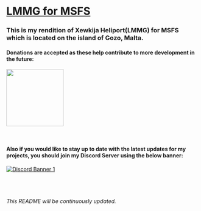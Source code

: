 # <ins>LMMG for MSFS<ins/>

### This is my rendition of Xewkija Heliport(LMMG) for MSFS which is located on the island of Gozo, Malta.

#### Donations are accepted as these help contribute to more development in the future:

<a href="https://www.buymeacoffee.com/vikingnope"><img src="https://cdn.buymeacoffee.com/buttons/v2/default-yellow.png" width="150"/></a>

<br/>

#### Also if you would like to stay up to date with the latest updates for my projects, you should join my Discord Server using the below banner:

<a href= "https://discord.gg/ZNQzkZ8tNp"><img src="https://discordapp.com/api/guilds/1050783936910987354/widget.png?style=banner1"  alt="Discord Banner 1"/></a>

<br/><br/>

###### This README will be continuously updated.